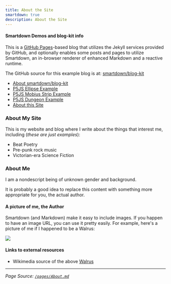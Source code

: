 ```yaml
---
title: About the Site
smartdown: true
description: About the Site
---
```


#### Smartdown Demos and blog-kit info

This is a [GitHub Pages](https://pages.github.com)-based blog that utilizes the Jekyll services provided by GitHub, and optionally enables some posts and pages to utilize Smartdown, an in-browser renderer of enhanced Markdown and a reactive runtime.

The GitHub source for this example blog is at: [smartdown/blog-kit](https://github.com/smartdown/blog-kit/)

- [About smartdown/blog-kit](/pages/AboutBlogKit)
- [P5JS Ellipse Example](/pages/Ellipse)
- [P5JS Mobius Strip Example](/pages/Mobius)
- [P5JS Dungeon Example](/pages/Dungeon)
- [About this Site](/pages/About)

### About My Site

This is my website and blog where I write about the things that interest me, including (*these are just examples*):

- Beat Poetry
- Pre-punk rock music
- Victorian-era Science Fiction

### About Me

I am a nondescript being of unknown gender and background.

It is probably a good idea to replace this content with something more appropriate for you, the actual author.


#### A picture of me, the Author

Smartdown (and Markdown) make it easy to include images. If you happen to have an image URL, you can use it pretty easily. For example, here's a picture of me if I happened to be a Walrus:


![](https://upload.wikimedia.org/wikipedia/commons/thumb/c/ce/Noaa-walrus22.jpg/320px-Noaa-walrus22.jpg)


#### Links to external resources

- Wikimedia source of the above [Walrus](https://commons.wikimedia.org/wiki/File:Noaa-walrus22.jpg)


---

*Page Source: [`/pages/About.md`](/pages/About.md#-blank)*
